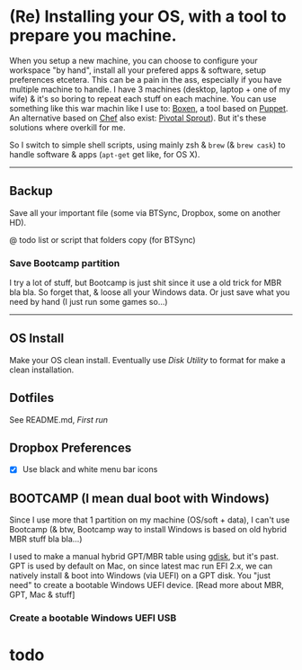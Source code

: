 # (Re) Installing your OS, with a tool to prepare you machine.

When you setup a new machine, you can choose to configure your workspace "by hand", install all your prefered apps & software, setup preferences etcetera.
This can be a pain in the ass, especially if you have multiple machine to handle. I have 3 machines (desktop, laptop + one of my wife) & it's so boring to repeat each stuff on each machine.
You can use something like this war machin like I use to: [Boxen](http://boxen.github.com/), a tool based on [Puppet](https://puppetlabs.com/puppet/what-is-puppet/).
An alternative based on [Chef](http://www.opscode.com/chef/) also exist: [Pivotal Sprout](https://github.com/pivotal-sprout/sprout-wrap)).
But it's these solutions where overkill for me.

So I switch to simple shell scripts, using mainly zsh & `brew` (& `brew cask`) to handle software & apps (`apt-get` get like, for OS X).

---

## Backup

Save all your important file (some via BTSync, Dropbox, some on another HD).

@ todo list or script that folders copy (for BTSync)

### Save Bootcamp partition

I try a lot of stuff, but Bootcamp is just shit since it use a old trick for MBR bla bla.
So forget that, & loose all your Windows data. Or just save what you need by hand (I just run some games so...)

---

## OS Install

Make your OS clean install. Eventually use _Disk Utility_ to format for make a clean installation.

## Dotfiles

See README.md, _First run_

## Dropbox Preferences

* [x] Use black and white menu bar icons


## BOOTCAMP (I mean dual boot with Windows)

Since I use more that 1 partition on my machine (OS/soft + data), I can't use Bootcamp (& btw, Bootcamp way to install Windows is based on old hybrid MBR stuff bla bla…)

I used to make a manual hybrid GPT/MBR table using [gdisk](http://www.rodsbooks.com/gdisk/hybrid.html), but it's past.
GPT is used by default on Mac, on since latest mac run EFI 2.x, we can natively install & boot into Windows (via UEFI) on a GPT disk.
You "just need" to create a bootable Windows UEFI device. [Read more about MBR, GPT, Mac & stuff]

### Create a bootable Windows UEFI USB

# todo
